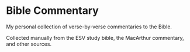 # Bible Commentary
My personal collection of verse-by-verse commentaries to the Bible.

Collected manually from the ESV study bible, the MacArthur commentary, and other sources.
